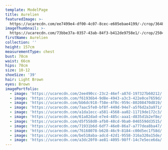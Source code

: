 ```yaml
---
template: ModelPage
title: Aurelien
featuredImage: >-
  https://ucarecdn.com/ee7499e4-df00-4c07-8cec-e605ebae4199/-/crop/3648x1795/0,622/-/preview/
imageThumbnail: >-
  https://ucarecdn.com/73bbe37a-0357-43ab-84f3-b412de9758e1/-/crop/2504x3327/858,515/-/preview/
firstName: Aurelien
collection: ''
height: 157cm
measurementType: chest
bust: 78cm
waist: 66cm
hips: 78cm
size: 10-12
shoeSize: '39'
hair: Light Brown
eyes: Brown
imagePortfolio:
  - image: 'https://ucarecdn.com/2ee490cc-23c2-46ef-a87d-197327b60212/'
  - image: 'https://ucarecdn.com/f61936b4-9d8e-4943-a3c3-422e0ce7659d/'
  - image: 'https://ucarecdn.com/bb6dc918-f58e-4f0c-959c-80208470d819/'
  - image: 'https://ucarecdn.com/7aac5fe0-bf8f-449d-94e7-a5f6d2a3a971/'
  - image: 'https://ucarecdn.com/a1da1ecc-a581-4568-aa02-11719de172c3/'
  - image: 'https://ucarecdn.com/61a82dad-e7e4-485c-aaa1-d835d1b2ef8e/'
  - image: 'https://ucarecdn.com/d5f558d0-afb0-48cd-9ba0-046559dd3515/'
  - image: 'https://ucarecdn.com/71931b6d-6df7-46e0-86a7-a777dea8ba47/'
  - image: 'https://ucarecdn.com/76168078-b628-46c9-8184-c00d5ec1f58d/'
  - image: 'https://ucarecdn.com/be518aba-adcd-42d1-9558-316a320a15de/'
  - image: 'https://ucarecdn.com/a3dc20f0-ae81-4095-98ff-14c7e5ece6da/'
---
```



